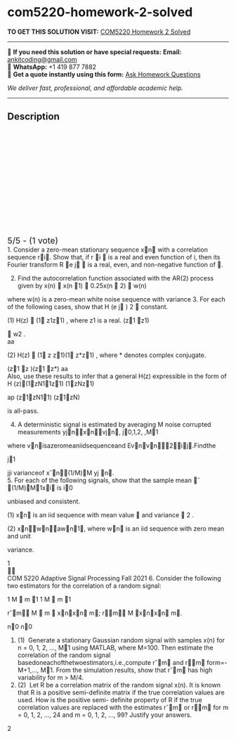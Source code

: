 # com5220-homework-2-solved
**TO GET THIS SOLUTION VISIT:** [COM5220 Homework 2 Solved](https://www.ankitcodinghub.com/product/com5220-homework-2-solved/)


---

📩 **If you need this solution or have special requests:** **Email:** ankitcoding@gmail.com  
📱 **WhatsApp:** +1 419 877 7882  
📄 **Get a quote instantly using this form:** [Ask Homework Questions](https://www.ankitcodinghub.com/services/ask-homework-questions/)

*We deliver fast, professional, and affordable academic help.*

---

<h2>Description</h2>



<div class="kk-star-ratings kksr-auto kksr-align-center kksr-valign-top" data-payload="{&quot;align&quot;:&quot;center&quot;,&quot;id&quot;:&quot;101901&quot;,&quot;slug&quot;:&quot;default&quot;,&quot;valign&quot;:&quot;top&quot;,&quot;ignore&quot;:&quot;&quot;,&quot;reference&quot;:&quot;auto&quot;,&quot;class&quot;:&quot;&quot;,&quot;count&quot;:&quot;1&quot;,&quot;legendonly&quot;:&quot;&quot;,&quot;readonly&quot;:&quot;&quot;,&quot;score&quot;:&quot;5&quot;,&quot;starsonly&quot;:&quot;&quot;,&quot;best&quot;:&quot;5&quot;,&quot;gap&quot;:&quot;4&quot;,&quot;greet&quot;:&quot;Rate this product&quot;,&quot;legend&quot;:&quot;5\/5 - (1 vote)&quot;,&quot;size&quot;:&quot;24&quot;,&quot;title&quot;:&quot;COM5220 Homework 2 Solved&quot;,&quot;width&quot;:&quot;138&quot;,&quot;_legend&quot;:&quot;{score}\/{best} - ({count} {votes})&quot;,&quot;font_factor&quot;:&quot;1.25&quot;}">

<div class="kksr-stars">

<div class="kksr-stars-inactive">
            <div class="kksr-star" data-star="1" style="padding-right: 4px">


<div class="kksr-icon" style="width: 24px; height: 24px;"></div>
        </div>
            <div class="kksr-star" data-star="2" style="padding-right: 4px">


<div class="kksr-icon" style="width: 24px; height: 24px;"></div>
        </div>
            <div class="kksr-star" data-star="3" style="padding-right: 4px">


<div class="kksr-icon" style="width: 24px; height: 24px;"></div>
        </div>
            <div class="kksr-star" data-star="4" style="padding-right: 4px">


<div class="kksr-icon" style="width: 24px; height: 24px;"></div>
        </div>
            <div class="kksr-star" data-star="5" style="padding-right: 4px">


<div class="kksr-icon" style="width: 24px; height: 24px;"></div>
        </div>
    </div>

<div class="kksr-stars-active" style="width: 138px;">
            <div class="kksr-star" style="padding-right: 4px">


<div class="kksr-icon" style="width: 24px; height: 24px;"></div>
        </div>
            <div class="kksr-star" style="padding-right: 4px">


<div class="kksr-icon" style="width: 24px; height: 24px;"></div>
        </div>
            <div class="kksr-star" style="padding-right: 4px">


<div class="kksr-icon" style="width: 24px; height: 24px;"></div>
        </div>
            <div class="kksr-star" style="padding-right: 4px">


<div class="kksr-icon" style="width: 24px; height: 24px;"></div>
        </div>
            <div class="kksr-star" style="padding-right: 4px">


<div class="kksr-icon" style="width: 24px; height: 24px;"></div>
        </div>
    </div>
</div>


<div class="kksr-legend" style="font-size: 19.2px;">
            5/5 - (1 vote)    </div>
    </div>
<div class="page" title="Page 1">
<div class="layoutArea">
<div class="column">
1. Consider a zero-mean stationary sequence xn with a correlation sequence ri. Show that, if r i  is a real and even function of i, then its Fourier transform R e j  is a real, even, and non-negative function of .

2. Find the autocorrelation function associated with the AR(2) process given by x(n)  x(n 1)  0.25x(n  2)  w(n)

</div>
</div>
<div class="layoutArea">
<div class="column">
where w(n) is a zero-mean white noise sequence with variance 3. For each of the following cases, show that H (e j ) 2  constant.

(1) H(z)  (1 z1z1) , where z1 is a real. (z1 z1)

</div>
<div class="column">
 w2 .

</div>
</div>
<div class="layoutArea">
<div class="column">
aa

(2) H(z)  (1 z z1)(1 z*z1) , where * denotes complex conjugate.

</div>
</div>
<div class="layoutArea">
<div class="column">
(z1 z )(z1 z*) aa

</div>
</div>
<div class="layoutArea">
<div class="column">
Also, use these results to infer that a general H(z) expressible in the form of H (z)(1zN11z1) (1zNz1)

ap (z1zN11) (z1zN)

is all-pass.

4. A deterministic signal is estimated by averaging M noise corrupted measurements yjnxnvjn, j0,1,2, ,M1

</div>
</div>
<div class="layoutArea">
<div class="column">
where vnisazeromeaniidsequenceand Evnvn2ij.Findthe

j1

</div>
</div>
<div class="layoutArea">
<div class="column">
jji varianceof xˆn(1/M)M yj n.

</div>
</div>
<div class="layoutArea">
<div class="column">
5. For each of the following signals, show that the sample mean ˆ (1/M)M1xi is i0

unbiased and consistent.

(1) xn is an iid sequence with mean value  and variance  2 .

(2) xnwnawn1, where wn is an iid sequence with zero mean and unit

variance.

</div>
</div>
<div class="layoutArea">
<div class="column">
1

</div>
</div>
<div class="layoutArea">
<div class="column">


</div>
</div>
</div>
<div class="page" title="Page 2">
<div class="layoutArea">
<div class="column">
COM 5220 Adaptive Signal Processing Fall 2021 6. Consider the following two estimators for the correlation of a random signal:

1 M  m 1 1 M  m 1

rˆm M  m  xnxn m; rm M xnxn m.

n0 n0

<ol>
<li>(1) &nbsp;Generate a stationary Gaussian random signal with samples x(n) for n = 0, 1, 2, …, M1 using MATLAB, where M=100. Then estimate the correlation of the random signal basedoneachofthetwoestimators,i.e.,compute rˆm and rm form=-M+1,…, M1. From the simulation results, show that rˆm has high variability for m &gt; M/4.</li>
<li>(2) &nbsp;Let R be a correlation matrix of the random signal x(n). It is known that R is a positive semi-definite matrix if the true correlation values are used. How is the positive semi- definite property of R if the true correlation values are replaced with the estimates
rˆm or rm for m = 0, 1, 2, …, 24 and m = 0, 1, 2, …, 99? Justify your answers.
</li>
</ol>
</div>
</div>
<div class="layoutArea">
<div class="column">
2

</div>
</div>
</div>
